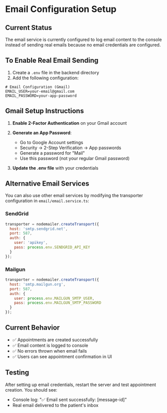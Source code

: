 # Email Configuration Setup

## Current Status
The email service is currently configured to log email content to the console instead of sending real emails because no email credentials are configured.

## To Enable Real Email Sending

1. Create a `.env` file in the backend directory
2. Add the following configuration:

```env
# Email Configuration (Gmail)
EMAIL_USER=your-email@gmail.com
EMAIL_PASSWORD=your-app-password
```

## Gmail Setup Instructions

1. **Enable 2-Factor Authentication** on your Gmail account
2. **Generate an App Password**:
   - Go to Google Account settings
   - Security → 2-Step Verification → App passwords
   - Generate a password for "Mail"
   - Use this password (not your regular Gmail password)

3. **Update the .env file** with your credentials

## Alternative Email Services

You can also use other email services by modifying the transporter configuration in `email/email.service.ts`:

### SendGrid
```javascript
transporter = nodemailer.createTransport({
  host: 'smtp.sendgrid.net',
  port: 587,
  auth: {
    user: 'apikey',
    pass: process.env.SENDGRID_API_KEY
  }
});
```

### Mailgun
```javascript
transporter = nodemailer.createTransport({
  host: 'smtp.mailgun.org',
  port: 587,
  auth: {
    user: process.env.MAILGUN_SMTP_USER,
    pass: process.env.MAILGUN_SMTP_PASSWORD
  }
});
```

## Current Behavior
- ✅ Appointments are created successfully
- ✅ Email content is logged to console
- ✅ No errors thrown when email fails
- ✅ Users can see appointment confirmation in UI

## Testing
After setting up email credentials, restart the server and test appointment creation. You should see:
- Console log: "✅ Email sent successfully: [message-id]"
- Real email delivered to the patient's inbox
